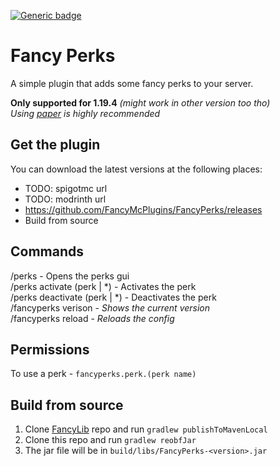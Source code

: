 [![Generic badge](https://img.shields.io/badge/version-1.0.0_dev-green.svg)](https://shields.io/)

# Fancy Perks
A simple plugin that adds some fancy perks to your server.

**Only supported for 1.19.4** _(might work in other version too tho)_<br>
_Using [paper](https://papermc.io/downloads) is highly recommended_

## Get the plugin

You can download the latest versions at the following places:

- TODO: spigotmc url
- TODO: modrinth url
- https://github.com/FancyMcPlugins/FancyPerks/releases
- Build from source

## Commands

/perks - Opens the perks gui<br>
/perks activate (perk | *) - Activates the perk<br>
/perks deactivate (perk | *) - Deactivates the perk<br>
/fancyperks verison - _Shows the current version_<br>
/fancyperks reload - _Reloads the config_<br>


## Permissions

To use a perk - ``fancyperks.perk.(perk name)``<br>

## Build from source
1. Clone [FancyLib](https://github.com/FancyMcPlugins/FancyLib) repo and run `gradlew publishToMavenLocal`
2. Clone this repo and run `gradlew reobfJar`
3. The jar file will be in `build/libs/FancyPerks-<version>.jar`

